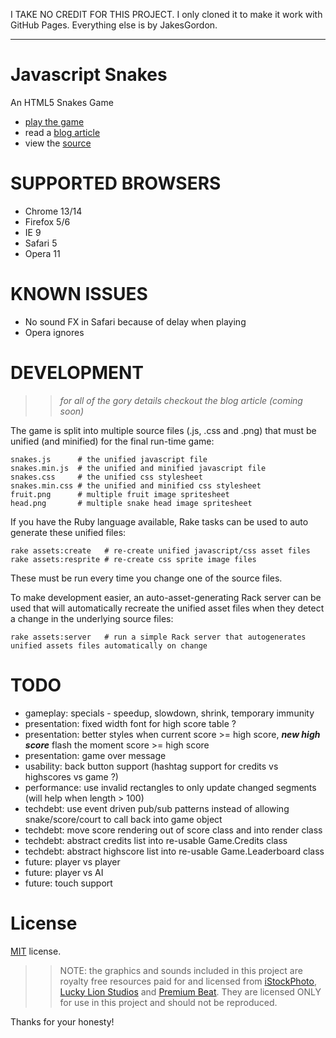I TAKE NO CREDIT FOR THIS PROJECT.
I only cloned it to make it work with GitHub Pages.
Everything else is by JakesGordon.
___________________________________________________

Javascript Snakes
=================

An HTML5 Snakes Game

 * [play the game](http://codeincomplete.com/projects/snakes/)
 * read a [blog article](http://codeincomplete.com/posts/2011/9/25/javascript_snakes/)
 * view the [source](https://github.com/jakesgordon/javascript-snakes)

SUPPORTED BROWSERS
==================

 - Chrome 13/14
 - Firefox 5/6
 - IE 9
 - Safari 5
 - Opera 11

KNOWN ISSUES
============

 - No sound FX in Safari because of delay when playing <audio> elements
 - Opera ignores <audio> volume and plays music/sounds very loud (and slightly delayed - uck!)

DEVELOPMENT
===========

>> _for all of the gory details checkout the blog article (coming soon)_

The game is split into multiple source files (.js, .css and .png) that must be
unified (and minified) for the final run-time game:

    snakes.js      # the unified javascript file
    snakes.min.js  # the unified and minified javascript file
    snakes.css     # the unified css stylesheet
    snakes.min.css # the unified and minified css stylesheet
    fruit.png      # multiple fruit image spritesheet
    head.png       # multiple snake head image spritesheet
 
If you have the Ruby language available, Rake tasks can be used to auto generate these
unified files:

    rake assets:create   # re-create unified javascript/css asset files
    rake assets:resprite # re-create css sprite image files

These must be run every time you change one of the source files.

To make development easier, an auto-asset-generating Rack server can be used that
will automatically recreate the unified asset files when they detect a change in the
underlying source files:

    rake assets:server   # run a simple Rack server that autogenerates unified assets files automatically on change

TODO
====

 * gameplay:     specials - speedup, slowdown, shrink, temporary immunity
 * presentation: fixed width font for high score table ?
 * presentation: better styles when current score >= high score, ***new high score*** flash the moment score >= high score
 * presentation: game over message
 * usability:    back button support (hashtag support for credits vs highscores vs game ?)
 * performance:  use invalid rectangles to only update changed segments (will help when length > 100)
 * techdebt:     use event driven pub/sub patterns instead of allowing snake/score/court to call back into game object
 * techdebt:     move score rendering out of score class and into render class
 * techdebt:     abstract credits   list into re-usable Game.Credits class
 * techdebt:     abstract highscore list into re-usable Game.Leaderboard class
 * future:       player vs player
 * future:       player vs AI
 * future:       touch support

License
=======

[MIT](http://en.wikipedia.org/wiki/MIT_License) license.

>> NOTE: the graphics and sounds included in this project are royalty free resources paid
for and licensed from [iStockPhoto](http://istockphoto.com), [Lucky Lion Studios](http://luckylionstudios.com/) and
[Premium Beat](http://www.premiumbeat.com/). They are licensed ONLY for use in this project
and should not be reproduced.

Thanks for your honesty!



